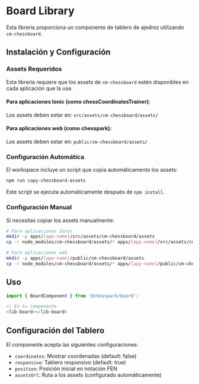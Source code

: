 # Board Library

Esta librería proporciona un componente de tablero de ajedrez utilizando `cm-chessboard`.

## Instalación y Configuración

### Assets Requeridos

Esta librería requiere que los assets de `cm-chessboard` estén disponibles en cada aplicación que la use.

#### Para aplicaciones Ionic (como chessCoordinatesTrainer):
Los assets deben estar en: `src/assets/cm-chessboard/assets/`

#### Para aplicaciones web (como chesspark):
Los assets deben estar en: `public/cm-chessboard/assets/`

### Configuración Automática

El workspace incluye un script que copia automáticamente los assets:

```bash
npm run copy-chessboard-assets
```

Este script se ejecuta automáticamente después de `npm install`.

### Configuración Manual

Si necesitas copiar los assets manualmente:

```bash
# Para aplicaciones Ionic
mkdir -p apps/[app-name]/src/assets/cm-chessboard/assets
cp -r node_modules/cm-chessboard/assets/* apps/[app-name]/src/assets/cm-chessboard/assets/

# Para aplicaciones web
mkdir -p apps/[app-name]/public/cm-chessboard/assets
cp -r node_modules/cm-chessboard/assets/* apps/[app-name]/public/cm-chessboard/assets/
```

## Uso

```typescript
import { BoardComponent } from '@chesspark/board';

// En tu componente
<lib-board></lib-board>
```

## Configuración del Tablero

El componente acepta las siguientes configuraciones:

- `coordinates`: Mostrar coordenadas (default: false)
- `responsive`: Tablero responsivo (default: true)
- `position`: Posición inicial en notación FEN
- `assetsUrl`: Ruta a los assets (configurado automáticamente)
